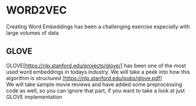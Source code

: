 # WORD2VEC

Creating Word Embeddings has been a challenging exercise especially with large volumes of data </br>

## GLOVE
GLOVE[https://nlp.stanford.edu/projects/glove/] has been one of the most used word embeddings in todays industry. We will take a peek into how this algorithm is structured [https://nlp.stanford.edu/pubs/glove.pdf] </br>
We will take sample movie reviews and have added some preprocessing code as well, so you can ignore that part, if you want to take a look at just GLOVE implementation

